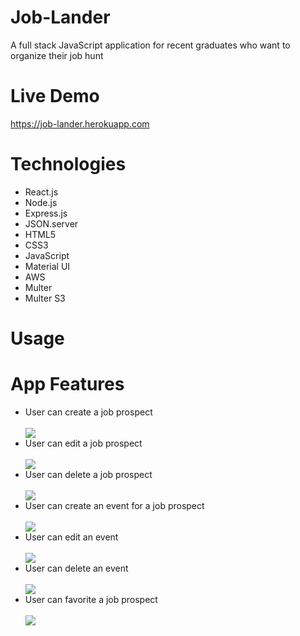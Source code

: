 # Job-Lander
A full stack JavaScript application for recent graduates who want to organize their job hunt

 # Live Demo
 https://job-lander.herokuapp.com
 
# Technologies
<ul>
<li>React.js</li>
<li>Node.js</li>
<li>Express.js</li>
<li>JSON.server</li>
<li>HTML5</li>
<li>CSS3</li>
<li>JavaScript</li>
<li>Material UI</li>
<li>AWS</li>
<li>Multer</li>
<li>Multer S3</li>
  </ul>
 
 # Usage

 # App Features
<ul>
  <li>User can create a job prospect</li>
  <br/>
<img src="https://user-images.githubusercontent.com/42354826/48097053-abb34d00-e1cd-11e8-9239-601f17d22150.gif"/>
  <br/>
  <li>User can edit a job prospect</li>
  <br/>
<img src="https://user-images.githubusercontent.com/42354826/48097032-9dfdc780-e1cd-11e8-8b57-94263112812c.gif"/>
  <br/>
  <li>User can delete a job prospect</li>
  <br/>
<img src="https://user-images.githubusercontent.com/42354826/48097115-cf769300-e1cd-11e8-8c37-786568fd67b8.gif"/>
  <br/>
  <li>User can create an event for a job prospect</li>
  <br/>
<img src="https://user-images.githubusercontent.com/42354826/48097087-bcfc5980-e1cd-11e8-9cdc-a9570756f2d4.gif"/>
  <br/>
  <li>User can edit an event</li>
  <br/>
<img src="https://user-images.githubusercontent.com/42354826/48097139-dac9be80-e1cd-11e8-9a67-eca2a582eeaf.gif"/>
  <br/>
  <li>User can delete an event</li>
  <br/>
<img src="https://user-images.githubusercontent.com/42354826/48097150-e2896300-e1cd-11e8-80af-3e44f0fe11cb.gif"/>
  <br/>
  <li>User can favorite a job prospect</li>
  <br/>
<img src="https://user-images.githubusercontent.com/42354826/48093328-ec0dcd80-e1c3-11e8-9ca1-49e51742b461.gif"/>
</ul>
